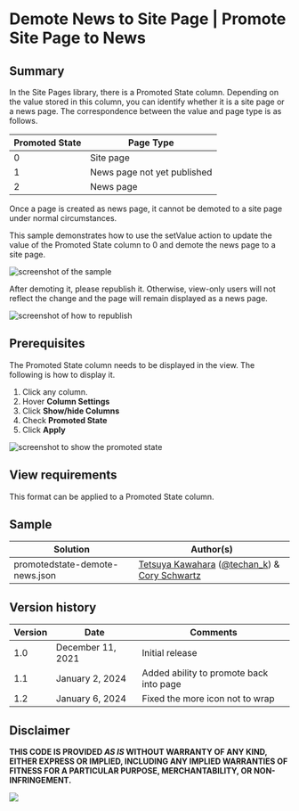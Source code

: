 # Demote News to Site Page | Promote Site Page to News

## Summary
In the Site Pages library, there is a Promoted State column. Depending on the value stored in this column, you can identify whether it is a site page or a news page. The correspondence between the value and page type is as follows.

Promoted State |Page Type
---------------|---------------------------
0              |Site page
1              |News page not yet published
2              |News page

Once a page is created as news page, it cannot be demoted to a site page under normal circumstances.

This sample demonstrates how to use the setValue action to update the value of the Promoted State column to 0 and demote the news page to a site page.

![screenshot of the sample](./assets/screenshot.gif)

After demoting it, please republish it. Otherwise, view-only users will not reflect the change and the page will remain displayed as a news page.

![screenshot of how to republish](./assets/republish.png)

## Prerequisites
The Promoted State column needs to be displayed in the view. The following is how to display it.

1. Click any column.
2. Hover **Column Settings**
3. Click **Show/hide Columns**
4. Check **Promoted State**
5. Click **Apply**

![screenshot to show the promoted state](./assets/display_promotedstate.png)

## View requirements
This format can be applied to a Promoted State column.

## Sample

Solution|Author(s)
--------|---------
promotedstate-demote-news.json | [Tetsuya Kawahara](https://github.com/tecchan1107) ([@techan_k](https://twitter.com/techan_k)) & [Cory Schwartz](https://github.com/Schwartzyy55)

## Version history

Version |Date              |Comments
--------|------------------|--------
1.0     |December 11, 2021 |Initial release
1.1     |January 2, 2024   |Added ability to promote back into page
1.2     |January 6, 2024   |Fixed the more icon not to wrap

## Disclaimer
**THIS CODE IS PROVIDED *AS IS* WITHOUT WARRANTY OF ANY KIND, EITHER EXPRESS OR IMPLIED, INCLUDING ANY IMPLIED WARRANTIES OF FITNESS FOR A PARTICULAR PURPOSE, MERCHANTABILITY, OR NON-INFRINGEMENT.**

<img src="https://pnptelemetry.azurewebsites.net/list-formatting/column-samples/promotedstate-demote-news" />
